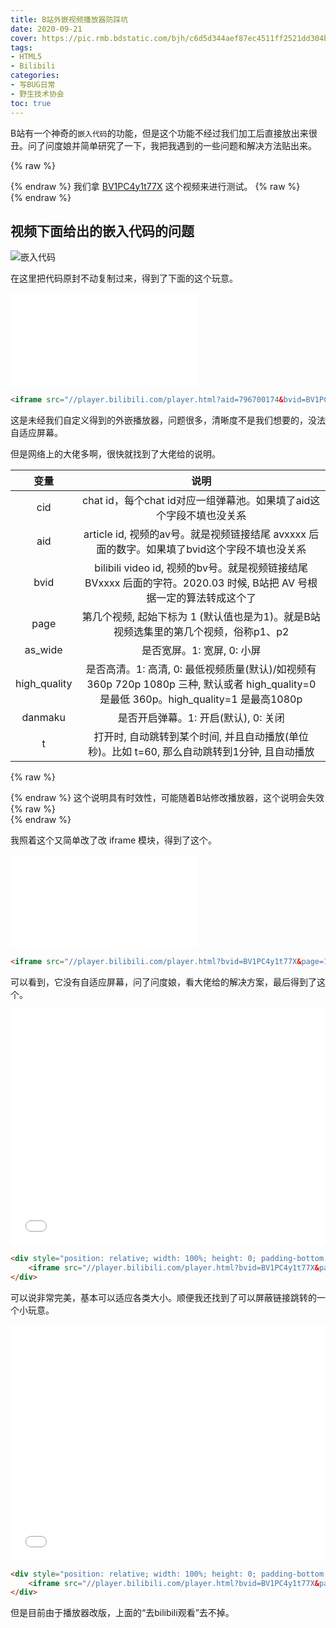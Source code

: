 ```yaml
---
title: B站外嵌视频播放器防踩坑
date: 2020-09-21
cover: https://pic.rmb.bdstatic.com/bjh/c6d5d344aef87ec4511ff2521dd304bd.jpeg
tags:
- HTML5
- Bilibili
categories:
- 写BUG日常
- 野生技术协会
toc: true
---
```

B站有一个神奇的`嵌入代码`的功能，但是这个功能不经过我们加工后直接放出来很丑。问了问度娘并简单研究了一下，我把我遇到的一些问题和解决方法贴出来。
<!--more-->
{% raw %}<article class="message is-success"><div class="message-body">{% endraw %}
我们拿 [BV1PC4y1t77X](https://www.bilibili.com/video/BV1PC4y1t77X) 这个视频来进行测试。
{% raw %}</div></article>{% endraw %}

## 视频下面给出的嵌入代码的问题

![嵌入代码](https://pic.rmb.bdstatic.com/bjh/83e5afc3e50b52eff95825a9024d8e2b.jpeg)

在这里把代码原封不动复制过来，得到了下面的这个玩意。

<iframe src="//player.bilibili.com/player.html?aid=796700174&bvid=BV1PC4y1t77X&cid=223520581&page=1" scrolling="no" border="0" frameborder="no" framespacing="0" allowfullscreen="true"> </iframe>

``` HTML 点击展开代码>folded
<iframe src="//player.bilibili.com/player.html?aid=796700174&bvid=BV1PC4y1t77X&cid=223520581&page=1" scrolling="no" border="0" frameborder="no" framespacing="0" allowfullscreen="true"> </iframe>
```

这是未经我们自定义得到的外嵌播放器，问题很多，清晰度不是我们想要的，没法自适应屏幕。

但是网络上的大佬多啊，很快就找到了大佬给的说明。

|变量|说明|
|:-:|:-:|
|cid|chat id，每个chat id对应一组弹幕池。如果填了aid这个字段不填也没关系|
|aid|article id, 视频的av号。就是视频链接结尾 avxxxx 后面的数字。如果填了bvid这个字段不填也没关系|
|bvid|bilibili video id, 视频的bv号。就是视频链接结尾 BVxxxx 后面的字符。2020.03 时候, B站把 AV 号根据一定的算法转成这个了|
|page|第几个视频, 起始下标为 1 (默认值也是为1)。就是B站视频选集里的第几个视频，俗称p1、p2|
|as_wide|是否宽屏。1: 宽屏, 0: 小屏|
|high_quality|是否高清。1: 高清, 0: 最低视频质量(默认)/如视频有 360p 720p 1080p 三种, 默认或者 high_quality=0 是最低 360p。high_quality=1 是最高1080p|
|danmaku|是否开启弹幕。1: 开启(默认), 0: 关闭|
|t|打开时, 自动跳转到某个时间, 并且自动播放(单位秒)。比如 t=60, 那么自动跳转到1分钟, 且自动播放|

{% raw %}<article class="message is-success"><div class="message-body">{% endraw %}
这个说明具有时效性，可能随着B站修改播放器，这个说明会失效
{% raw %}</div></article>{% endraw %}

我照着这个又简单改了改 iframe 模块，得到了这个。

<iframe src="//player.bilibili.com/player.html?bvid=BV1PC4y1t77X&page=1&danmaku=0&high_quality=1" scrolling="no" border="0" frameborder="no" framespacing="0" allowfullscreen="true"></iframe>

``` HTML 点击展开代码>folded
<iframe src="//player.bilibili.com/player.html?bvid=BV1PC4y1t77X&page=1&danmaku=0&high_quality=1" scrolling="no" border="0" frameborder="no" framespacing="0" allowfullscreen="true"></iframe>
```

可以看到，它没有自适应屏幕，问了问度娘，看大佬给的解决方案，最后得到了这个。

<div style="position: relative; width: 100%; height: 0; padding-bottom: 75%;">
    <iframe src="//player.bilibili.com/player.html?bvid=BV1PC4y1t77X&page=1&danmaku=0&high_quality=1" scrolling="no" border="0" frameborder="no" framespacing="0" allowfullscreen="true" style="position: absolute; width: 100%; height: 100%; left: 0; top: 0;"></iframe>
</div>

``` HTML 点击展开代码>folded
<div style="position: relative; width: 100%; height: 0; padding-bottom: 75%;">
    <iframe src="//player.bilibili.com/player.html?bvid=BV1PC4y1t77X&page=1&danmaku=0&high_quality=1" scrolling="no" border="0" frameborder="no" framespacing="0" allowfullscreen="true" style="position: absolute; width: 100%; height: 100%; left: 0; top: 0;"></iframe>
</div>
```

可以说非常完美，基本可以适应各类大小。顺便我还找到了可以屏蔽链接跳转的一个小玩意。

<div style="position: relative; width: 100%; height: 0; padding-bottom: 75%;">
    <iframe src="//player.bilibili.com/player.html?bvid=BV1PC4y1t77X&page=1&danmaku=0&high_quality=1" scrolling="no" border="0" frameborder="no" framespacing="0" allowfullscreen="true" style="position: absolute; width: 100%; height: 100%; left: 0; top: 0;" sandbox="allow-top-navigation allow-same-origin allow-forms allow-scripts"></iframe>
</div>

``` HTML 点击展开代码>folded
<div style="position: relative; width: 100%; height: 0; padding-bottom: 75%;">
    <iframe src="//player.bilibili.com/player.html?bvid=BV1PC4y1t77X&page=1&danmaku=0&high_quality=1" scrolling="no" border="0" frameborder="no" framespacing="0" allowfullscreen="true" style="position: absolute; width: 100%; height: 100%; left: 0; top: 0;" sandbox="allow-top-navigation allow-same-origin allow-forms allow-scripts"></iframe>
</div>
```

但是目前由于播放器改版，上面的“去bilibili观看”去不掉。
